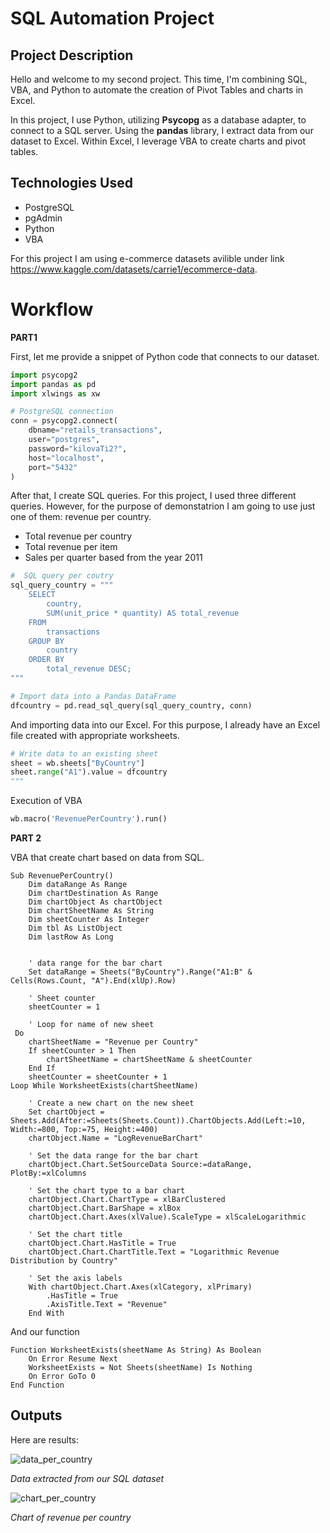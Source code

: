 # SQL Automation Project

## Project Description

Hello and welcome to my second project. This time, I'm combining SQL, VBA, and Python to automate the creation of Pivot Tables and charts in Excel.

In this project, I use Python, utilizing **Psycopg** as a database adapter, to connect to a SQL server. Using the **pandas** library, I extract data from our dataset to Excel. Within Excel, I leverage VBA to create charts and pivot tables.

## Technologies Used

- PostgreSQL
- pgAdmin
- Python
- VBA

For this project I am using e-commerce datasets avilible under link https://www.kaggle.com/datasets/carrie1/ecommerce-data. 

# Workflow

**PART1**

First, let me provide a snippet of Python code that connects to our dataset. 

```python
import psycopg2
import pandas as pd
import xlwings as xw

# PostgreSQL connection 
conn = psycopg2.connect(
    dbname="retails_transactions",
    user="postgres",
    password="kilovaTi2?",
    host="localhost",
    port="5432"
)
```

After that, I create SQL queries. For this project, I used three different queries. However, for the purpose of demonstatrion I am going to use just one of them: revenue per country.

- Total revenue per country
- Total revenue per item
- Sales per quarter based from the year 2011

```python
#  SQL query per coutry
sql_query_country = """
    SELECT
        country,
        SUM(unit_price * quantity) AS total_revenue
    FROM
        transactions
    GROUP BY
        country
    ORDER BY
        total_revenue DESC;
"""

# Import data into a Pandas DataFrame
dfcountry = pd.read_sql_query(sql_query_country, conn)
```

And importing data into our Excel. For this purpose, I already have an Excel file created with appropriate worksheets.

```python
# Write data to an existing sheet 
sheet = wb.sheets["ByCountry"]
sheet.range("A1").value = dfcountry
"""
```

Execution of VBA

```python
wb.macro('RevenuePerCountry').run()
```

**PART 2**

VBA that create chart based on data from SQL. 

```vba
Sub RevenuePerCountry()
    Dim dataRange As Range
    Dim chartDestination As Range
    Dim chartObject As chartObject
    Dim chartSheetName As String
    Dim sheetCounter As Integer
    Dim tbl As ListObject
    Dim lastRow As Long


    ' data range for the bar chart
    Set dataRange = Sheets("ByCountry").Range("A1:B" & Cells(Rows.Count, "A").End(xlUp).Row)

    ' Sheet counter
    sheetCounter = 1
    
    ' Loop for name of new sheet
 Do
    chartSheetName = "Revenue per Country"
    If sheetCounter > 1 Then
        chartSheetName = chartSheetName & sheetCounter
    End If
    sheetCounter = sheetCounter + 1
Loop While WorksheetExists(chartSheetName)

    ' Create a new chart on the new sheet
    Set chartObject = Sheets.Add(After:=Sheets(Sheets.Count)).ChartObjects.Add(Left:=10, Width:=800, Top:=75, Height:=400)
    chartObject.Name = "LogRevenueBarChart"

    ' Set the data range for the bar chart
    chartObject.Chart.SetSourceData Source:=dataRange, PlotBy:=xlColumns

    ' Set the chart type to a bar chart
    chartObject.Chart.ChartType = xlBarClustered
    chartObject.Chart.BarShape = xlBox
    chartObject.Chart.Axes(xlValue).ScaleType = xlScaleLogarithmic

    ' Set the chart title
    chartObject.Chart.HasTitle = True
    chartObject.Chart.ChartTitle.Text = "Logarithmic Revenue Distribution by Country"

    ' Set the axis labels
    With chartObject.Chart.Axes(xlCategory, xlPrimary)
        .HasTitle = True
        .AxisTitle.Text = "Revenue"
    End With
```

And our function

```vba
Function WorksheetExists(sheetName As String) As Boolean
    On Error Resume Next
    WorksheetExists = Not Sheets(sheetName) Is Nothing
    On Error GoTo 0
End Function
```

## Outputs

Here are results:

![data_per_country](https://github.com/MaksymDD/Duplicates_Project/assets/156451919/7fddbb58-97a9-430a-8b2e-b41791764b51)

*Data extracted from our SQL dataset*

![chart_per_country](https://github.com/MaksymDD/Duplicates_Project/assets/156451919/85a36ca9-76d8-4070-86e6-f06b20a43dbe)

*Chart of revenue per country*





    


